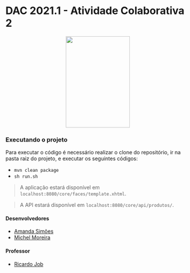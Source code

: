 # DAC 2021.1 - Atividade Colaborativa 2

<p align="center">
<img src="https://user-images.githubusercontent.com/57498887/134352674-9837ff29-10ff-44f7-8c46-cb517767be49.png" width="175" height="250">
</p>

### Executando o projeto
Para executar o código é necessário realizar o clone do repositório, ir na pasta raiz do projeto, e executar os seguintes códigos:

* `mvn clean package`
* `sh run.sh`

> A aplicação estará disponível em `localhost:8080/core/faces/template.xhtml`.

> A API estará disponível em `localhost:8080/core/api/produtos/`.

#### Desenvolvedores
- [Amanda Simões](https://github.com/Amanda-Simoes)
- [Michel Moreira](https://github.com/mchlexe)

#### Professor
- [Ricardo Job](https://github.com/ricardojob)
